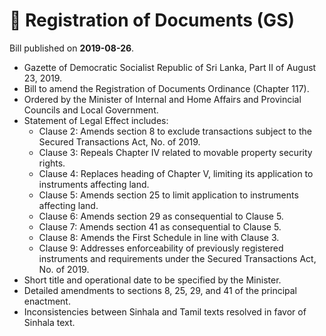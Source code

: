 # 📄  Registration of Documents (GS)

Bill published on **2019-08-26**.

- Gazette of Democratic Socialist Republic of Sri Lanka, Part II of August 23, 2019.
- Bill to amend the Registration of Documents Ordinance (Chapter 117).
- Ordered by the Minister of Internal and Home Affairs and Provincial Councils and Local Government.
- Statement of Legal Effect includes:
  - Clause 2: Amends section 8 to exclude transactions subject to the Secured Transactions Act, No. of 2019.
  - Clause 3: Repeals Chapter IV related to movable property security rights.
  - Clause 4: Replaces heading of Chapter V, limiting its application to instruments affecting land.
  - Clause 5: Amends section 25 to limit application to instruments affecting land.
  - Clause 6: Amends section 29 as consequential to Clause 5.
  - Clause 7: Amends section 41 as consequential to Clause 5.
  - Clause 8: Amends the First Schedule in line with Clause 3.
  - Clause 9: Addresses enforceability of previously registered instruments and requirements under the Secured Transactions Act, No. of 2019.
- Short title and operational date to be specified by the Minister.
- Detailed amendments to sections 8, 25, 29, and 41 of the principal enactment.
- Inconsistencies between Sinhala and Tamil texts resolved in favor of Sinhala text.
